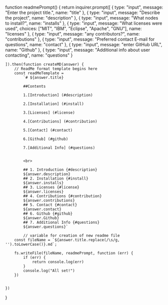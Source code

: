 function readmePrompt() {
    return inquirer.prompt([
        {
            type: "input",
            message: "Enter the project title.",
            name: "title"
        },
        {
            type: "input",
            message: "Describe the project",
            name: "description"
        },
        {
            type: "input",
            message: "What nodes to install?",
            name: "installs"
        },
        {
            type: "input",
            message: "What licenses were used",
            choices:
                ["MIT",
                    "IBM",
                    "Eclipse",
                    "Apache",
                    "GNU"],
            name: "licenses"
        },
        {
            type: "input",
            message: "any contributors?",
            name: "contributions"
        },
        {
            type: "input",
            message: "Preferred contact E-mail for questions",
            name: "contact"
        },
        {
            type: "input",
            message: "enter GitHub URL",
            name: "Github"
        },
        {
            type: "input",
            message: "Additional info about user contacting",
            name: "questions"
        }

    ]).then(function createMD(answer) {
        // ReadMe format template begins here
        const readMeTemplate =
            `# ${answer.title}
            
            ##Contents
            
            1.[Introduction] (#description)
               
            2.[Installation] (#install)
            
            3.[Licenses] (#license)
            
            4.[Contributions] (#contribution)
            
            5.[Contact] (#contact)
            
            6.[Github] (#github)
            
            7.[Additional Info] (#questions)
            
            
            <br>
             
            ## 1. Introduction {#description}
            ${answer.description}
            ## 2. Installation {#install}
            ${answer.installs}
            ## 3. Licenses {#license}
            ${answer.licenses}
            ## 4. Contributions {#contribution}
            ${answer.contributions}
            ## 5. Contact {#contact}
            ${answer.contact}
            ## 6. Github {#github}
            ${answer.Github}
            ## 7. Additional Info {#questions}
            ${answer.questions}`
        
            // variable for creation of new readme file
        const fileName = `${answer.title.replace(/\s/g, '').toLowerCase()}.md`;

        fs.writeFile(fileName, readmePrompt, function (err) {
            if (err) {
                return console.log(err)
            }
            console.log("All set!")
        })
                
        
    })


}